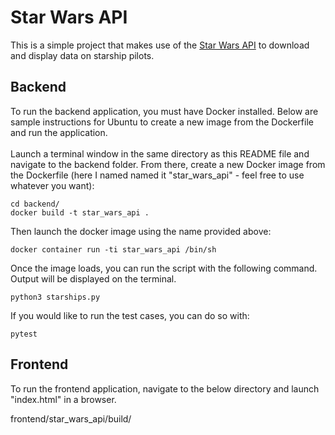 # Star Wars API #

This is a simple project that makes use of the [Star Wars API](http://swapi.dev/) to download and display data on starship pilots. 

## Backend ##

To run the backend application, you must have Docker installed. Below are sample instructions for Ubuntu to create a new image from the Dockerfile and run the application.
<br><br>
Launch a terminal window in the same directory as this README file and navigate to the backend folder. From there, create a new Docker image from the Dockerfile (here I named named it "star_wars_api" - feel free to use whatever you want):

```
cd backend/
docker build -t star_wars_api .
```

Then launch the docker image using the name provided above:

```
docker container run -ti star_wars_api /bin/sh
```

Once the image loads, you can run the script with the following command. Output will be displayed on the terminal. 

```
python3 starships.py
```

If you would like to run the test cases, you can do so with:

```
pytest
```

## Frontend ##

To run the frontend application, navigate to the below directory and launch "index.html" in a browser. 

frontend/star_wars_api/build/